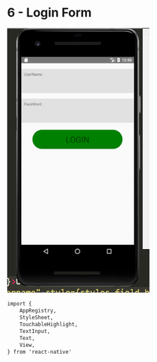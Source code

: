 # 6 - Login Form

![screenshot1.png](screenshot1.png)

```
import {
	AppRegistry,
	StyleSheet,
	TouchableHighlight,
	TextInput,
	Text,
	View,
} from 'react-native'
```
